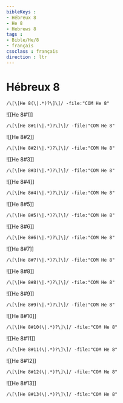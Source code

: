 ```yaml
---
bibleKeys : 
- Hébreux 8
- He 8
- Hebrews 8
tags : 
- Bible/He/8
- français
cssclass : français
direction : ltr
---
```


# Hébreux 8

```query
/\[\[He 8(\|.*)?\]\]/ -file:"COM He 8"
```



![[He 8#1]]

```query
/\[\[He 8#1(\|.*)?\]\]/ -file:"COM He 8"
```

![[He 8#2]]

```query
/\[\[He 8#2(\|.*)?\]\]/ -file:"COM He 8"
```

![[He 8#3]]

```query
/\[\[He 8#3(\|.*)?\]\]/ -file:"COM He 8"
```

![[He 8#4]]

```query
/\[\[He 8#4(\|.*)?\]\]/ -file:"COM He 8"
```

![[He 8#5]]

```query
/\[\[He 8#5(\|.*)?\]\]/ -file:"COM He 8"
```

![[He 8#6]]

```query
/\[\[He 8#6(\|.*)?\]\]/ -file:"COM He 8"
```

![[He 8#7]]

```query
/\[\[He 8#7(\|.*)?\]\]/ -file:"COM He 8"
```

![[He 8#8]]

```query
/\[\[He 8#8(\|.*)?\]\]/ -file:"COM He 8"
```

![[He 8#9]]

```query
/\[\[He 8#9(\|.*)?\]\]/ -file:"COM He 8"
```

![[He 8#10]]

```query
/\[\[He 8#10(\|.*)?\]\]/ -file:"COM He 8"
```

![[He 8#11]]

```query
/\[\[He 8#11(\|.*)?\]\]/ -file:"COM He 8"
```

![[He 8#12]]

```query
/\[\[He 8#12(\|.*)?\]\]/ -file:"COM He 8"
```

![[He 8#13]]

```query
/\[\[He 8#13(\|.*)?\]\]/ -file:"COM He 8"
```

